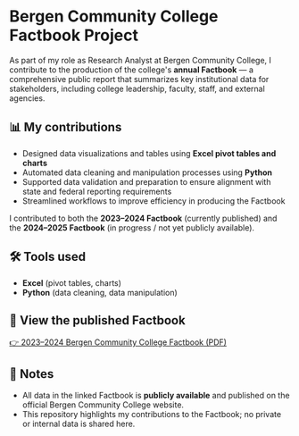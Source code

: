 # Bergen Community College Factbook Project

As part of my role as Research Analyst at Bergen Community College, I contribute to the production of the college's **annual Factbook** — a comprehensive public report that summarizes key institutional data for stakeholders, including college leadership, faculty, staff, and external agencies.

## 📊 My contributions
- Designed data visualizations and tables using **Excel pivot tables and charts**
- Automated data cleaning and manipulation processes using **Python**
- Supported data validation and preparation to ensure alignment with state and federal reporting requirements
- Streamlined workflows to improve efficiency in producing the Factbook

I contributed to both the **2023–2024 Factbook** (currently published) and the **2024–2025 Factbook** (in progress / not yet publicly available).

## 🛠 Tools used
- **Excel** (pivot tables, charts)
- **Python** (data cleaning, data manipulation)

## 🔗 View the published Factbook
[👉 2023–2024 Bergen Community College Factbook (PDF)](https://bergen.edu/wp-content/uploads/IR-2023-2024-Fact-Book.pdf)

## 📌 Notes
- All data in the linked Factbook is **publicly available** and published on the official Bergen Community College website.
- This repository highlights my contributions to the Factbook; no private or internal data is shared here.
